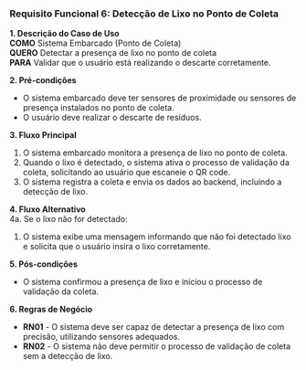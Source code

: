 ### Requisito Funcional 6: Detecção de Lixo no Ponto de Coleta

**1. Descrição do Caso de Uso**  
**COMO** Sistema Embarcado (Ponto de Coleta)  
**QUERO** Detectar a presença de lixo no ponto de coleta  
**PARA** Validar que o usuário está realizando o descarte corretamente.

**2. Pré-condições**  
- O sistema embarcado deve ter sensores de proximidade ou sensores de presença instalados no ponto de coleta.
- O usuário deve realizar o descarte de resíduos.

**3. Fluxo Principal**  
1. O sistema embarcado monitora a presença de lixo no ponto de coleta.
2. Quando o lixo é detectado, o sistema ativa o processo de validação da coleta, solicitando ao usuário que escaneie o QR code.
3. O sistema registra a coleta e envia os dados ao backend, incluindo a detecção de lixo.

**4. Fluxo Alternativo**  
4a. Se o lixo não for detectado:
   1. O sistema exibe uma mensagem informando que não foi detectado lixo e solicita que o usuário insira o lixo corretamente.

**5. Pós-condições**  
- O sistema confirmou a presença de lixo e iniciou o processo de validação da coleta.

**6. Regras de Negócio**  
- **RN01** - O sistema deve ser capaz de detectar a presença de lixo com precisão, utilizando sensores adequados.
- **RN02** - O sistema não deve permitir o processo de validação de coleta sem a detecção de lixo.
